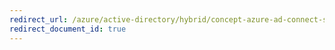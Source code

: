 ```yaml
---
redirect_url: /azure/active-directory/hybrid/concept-azure-ad-connect-sync-architecture
redirect_document_id: true
---
```

